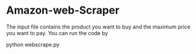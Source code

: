 # Amazon-web-Scraper

The input file contains the product you want to buy and the maximum price you want to pay.
You can run the code by 

python webscrape.py

